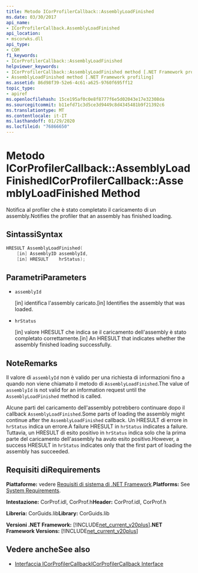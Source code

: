 ```yaml
---
title: Metodo ICorProfilerCallback::AssemblyLoadFinished
ms.date: 03/30/2017
api_name:
- ICorProfilerCallback.AssemblyLoadFinished
api_location:
- mscorwks.dll
api_type:
- COM
f1_keywords:
- ICorProfilerCallback::AssemblyLoadFinished
helpviewer_keywords:
- ICorProfilerCallback::AssemblyLoadFinished method [.NET Framework profiling]
- AssemblyLoadFinished method [.NET Framework profiling]
ms.assetid: 86d98f39-52e6-4c61-a625-9760f695ff12
topic_type:
- apiref
ms.openlocfilehash: 15ce195af0c0e8f8777f6e5d02043e17e32308da
ms.sourcegitcommit: b11efd71c3d5ce3d9449c8d4345481b9f21392c6
ms.translationtype: MT
ms.contentlocale: it-IT
ms.lasthandoff: 01/29/2020
ms.locfileid: "76866650"
---
```

# <a name="icorprofilercallbackassemblyloadfinished-method"></a><span data-ttu-id="341e6-102">Metodo ICorProfilerCallback::AssemblyLoadFinished</span><span class="sxs-lookup"><span data-stu-id="341e6-102">ICorProfilerCallback::AssemblyLoadFinished Method</span></span>
<span data-ttu-id="341e6-103">Notifica al profiler che è stato completato il caricamento di un assembly.</span><span class="sxs-lookup"><span data-stu-id="341e6-103">Notifies the profiler that an assembly has finished loading.</span></span>  
  
## <a name="syntax"></a><span data-ttu-id="341e6-104">Sintassi</span><span class="sxs-lookup"><span data-stu-id="341e6-104">Syntax</span></span>  
  
```cpp  
HRESULT AssemblyLoadFinished(  
    [in] AssemblyID assemblyId,  
    [in] HRESULT    hrStatus);  
```  
  
## <a name="parameters"></a><span data-ttu-id="341e6-105">Parametri</span><span class="sxs-lookup"><span data-stu-id="341e6-105">Parameters</span></span>

- `assemblyId`

  <span data-ttu-id="341e6-106">\[in] identifica l'assembly caricato.</span><span class="sxs-lookup"><span data-stu-id="341e6-106">\[in] Identifies the assembly that was loaded.</span></span>

- `hrStatus`

  <span data-ttu-id="341e6-107">\[in] valore HRESULT che indica se il caricamento dell'assembly è stato completato correttamente.</span><span class="sxs-lookup"><span data-stu-id="341e6-107">\[in] An HRESULT that indicates whether the assembly finished loading successfully.</span></span>

## <a name="remarks"></a><span data-ttu-id="341e6-108">Note</span><span class="sxs-lookup"><span data-stu-id="341e6-108">Remarks</span></span>  
 <span data-ttu-id="341e6-109">Il valore di `assemblyId` non è valido per una richiesta di informazioni fino a quando non viene chiamato il metodo di `AssemblyLoadFinished`.</span><span class="sxs-lookup"><span data-stu-id="341e6-109">The value of `assemblyId` is not valid for an information request until the `AssemblyLoadFinished` method is called.</span></span>  
  
 <span data-ttu-id="341e6-110">Alcune parti del caricamento dell'assembly potrebbero continuare dopo il callback `AssemblyLoadFinished`.</span><span class="sxs-lookup"><span data-stu-id="341e6-110">Some parts of loading the assembly might continue after the `AssemblyLoadFinished` callback.</span></span> <span data-ttu-id="341e6-111">Un HRESULT di errore in `hrStatus` indica un errore.</span><span class="sxs-lookup"><span data-stu-id="341e6-111">A failure HRESULT in `hrStatus` indicates a failure.</span></span> <span data-ttu-id="341e6-112">Tuttavia, un HRESULT di esito positivo in `hrStatus` indica solo che la prima parte del caricamento dell'assembly ha avuto esito positivo.</span><span class="sxs-lookup"><span data-stu-id="341e6-112">However, a success HRESULT in `hrStatus` indicates only that the first part of loading the assembly has succeeded.</span></span>  
  
## <a name="requirements"></a><span data-ttu-id="341e6-113">Requisiti di</span><span class="sxs-lookup"><span data-stu-id="341e6-113">Requirements</span></span>  
 <span data-ttu-id="341e6-114">**Piattaforme:** vedere [Requisiti di sistema di .NET Framework](../../../../docs/framework/get-started/system-requirements.md).</span><span class="sxs-lookup"><span data-stu-id="341e6-114">**Platforms:** See [System Requirements](../../../../docs/framework/get-started/system-requirements.md).</span></span>  
  
 <span data-ttu-id="341e6-115">**Intestazione:** CorProf.idl, CorProf.h</span><span class="sxs-lookup"><span data-stu-id="341e6-115">**Header:** CorProf.idl, CorProf.h</span></span>  
  
 <span data-ttu-id="341e6-116">**Libreria:** CorGuids.lib</span><span class="sxs-lookup"><span data-stu-id="341e6-116">**Library:** CorGuids.lib</span></span>  
  
 <span data-ttu-id="341e6-117">**Versioni .NET Framework:** [!INCLUDE[net_current_v20plus](../../../../includes/net-current-v20plus-md.md)]</span><span class="sxs-lookup"><span data-stu-id="341e6-117">**.NET Framework Versions:** [!INCLUDE[net_current_v20plus](../../../../includes/net-current-v20plus-md.md)]</span></span>  
  
## <a name="see-also"></a><span data-ttu-id="341e6-118">Vedere anche</span><span class="sxs-lookup"><span data-stu-id="341e6-118">See also</span></span>

- [<span data-ttu-id="341e6-119">Interfaccia ICorProfilerCallback</span><span class="sxs-lookup"><span data-stu-id="341e6-119">ICorProfilerCallback Interface</span></span>](icorprofilercallback-interface.md)
